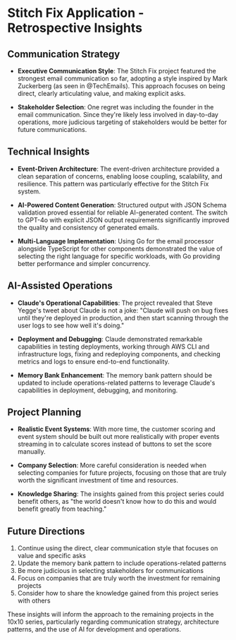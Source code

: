 # Stitch Fix Application - Retrospective Insights

## Communication Strategy

- **Executive Communication Style**: The Stitch Fix project featured the strongest email communication so far, adopting a style inspired by Mark Zuckerberg (as seen in @TechEmails). This approach focuses on being direct, clearly articulating value, and making explicit asks.

- **Stakeholder Selection**: One regret was including the founder in the email communication. Since they're likely less involved in day-to-day operations, more judicious targeting of stakeholders would be better for future communications.

## Technical Insights

- **Event-Driven Architecture**: The event-driven architecture provided a clean separation of concerns, enabling loose coupling, scalability, and resilience. This pattern was particularly effective for the Stitch Fix system.

- **AI-Powered Content Generation**: Structured output with JSON Schema validation proved essential for reliable AI-generated content. The switch to GPT-4o with explicit JSON output requirements significantly improved the quality and consistency of generated emails.

- **Multi-Language Implementation**: Using Go for the email processor alongside TypeScript for other components demonstrated the value of selecting the right language for specific workloads, with Go providing better performance and simpler concurrency.

## AI-Assisted Operations

- **Claude's Operational Capabilities**: The project revealed that Steve Yegge's tweet about Claude is not a joke: "Claude will push on bug fixes until they're deployed in production, and then start scanning through the user logs to see how well it's doing."

- **Deployment and Debugging**: Claude demonstrated remarkable capabilities in testing deployments, working through AWS CLI and infrastructure logs, fixing and redeploying components, and checking metrics and logs to ensure end-to-end functionality.

- **Memory Bank Enhancement**: The memory bank pattern should be updated to include operations-related patterns to leverage Claude's capabilities in deployment, debugging, and monitoring.

## Project Planning

- **Realistic Event Systems**: With more time, the customer scoring and event system should be built out more realistically with proper events streaming in to calculate scores instead of buttons to set the score manually.

- **Company Selection**: More careful consideration is needed when selecting companies for future projects, focusing on those that are truly worth the significant investment of time and resources.

- **Knowledge Sharing**: The insights gained from this project series could benefit others, as "the world doesn't know how to do this and would benefit greatly from teaching."

## Future Directions

1. Continue using the direct, clear communication style that focuses on value and specific asks
2. Update the memory bank pattern to include operations-related patterns
3. Be more judicious in selecting stakeholders for communications
4. Focus on companies that are truly worth the investment for remaining projects
5. Consider how to share the knowledge gained from this project series with others

These insights will inform the approach to the remaining projects in the 10x10 series, particularly regarding communication strategy, architecture patterns, and the use of AI for development and operations.